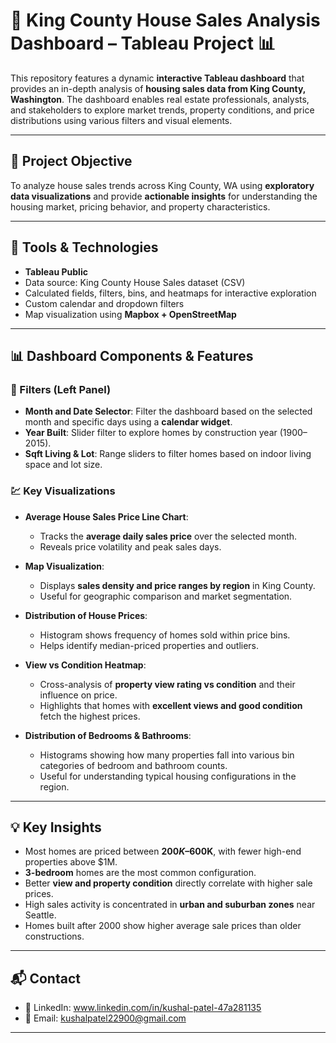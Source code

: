 # 🏡 King County House Sales Analysis Dashboard – Tableau Project 📊

This repository features a dynamic **interactive Tableau dashboard** that provides an in-depth analysis of **housing sales data from King County, Washington**. The dashboard enables real estate professionals, analysts, and stakeholders to explore market trends, property conditions, and price distributions using various filters and visual elements.

---

## 📍 Project Objective

To analyze house sales trends across King County, WA using **exploratory data visualizations** and provide **actionable insights** for understanding the housing market, pricing behavior, and property characteristics.

---

## 🧰 Tools & Technologies

- **Tableau Public**
- Data source: King County House Sales dataset (CSV)
- Calculated fields, filters, bins, and heatmaps for interactive exploration
- Custom calendar and dropdown filters
- Map visualization using **Mapbox + OpenStreetMap**

---

## 📊 Dashboard Components & Features

### 🔎 Filters (Left Panel)
- **Month and Date Selector**: Filter the dashboard based on the selected month and specific days using a **calendar widget**.
- **Year Built**: Slider filter to explore homes by construction year (1900–2015).
- **Sqft Living & Lot**: Range sliders to filter homes based on indoor living space and lot size.

### 💹 Key Visualizations
- **Average House Sales Price Line Chart**:
  - Tracks the **average daily sales price** over the selected month.
  - Reveals price volatility and peak sales days.

- **Map Visualization**:
  - Displays **sales density and price ranges by region** in King County.
  - Useful for geographic comparison and market segmentation.

- **Distribution of House Prices**:
  - Histogram shows frequency of homes sold within price bins.
  - Helps identify median-priced properties and outliers.

- **View vs Condition Heatmap**:
  - Cross-analysis of **property view rating vs condition** and their influence on price.
  - Highlights that homes with **excellent views and good condition** fetch the highest prices.

- **Distribution of Bedrooms & Bathrooms**:
  - Histograms showing how many properties fall into various bin categories of bedroom and bathroom counts.
  - Useful for understanding typical housing configurations in the region.

---

## 💡 Key Insights

- Most homes are priced between **$200K–$600K**, with fewer high-end properties above $1M.
- **3-bedroom** homes are the most common configuration.
- Better **view and property condition** directly correlate with higher sale prices.
- High sales activity is concentrated in **urban and suburban zones** near Seattle.
- Homes built after 2000 show higher average sale prices than older constructions.

---

## 📬 Contact

- 💼 LinkedIn: www.linkedin.com/in/kushal-patel-47a281135
- 📧 Email: kushalpatel22900@gmail.com

---

